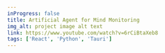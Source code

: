 ```yaml
---
inProgress: false
title: Artificial Agent for Mind Monitoring
img_alt: project image alt text
link: https://www.youtube.com/watch?v=6rCiBtaXeb8
tags: ['React', 'Python', 'Tauri']
---
```

